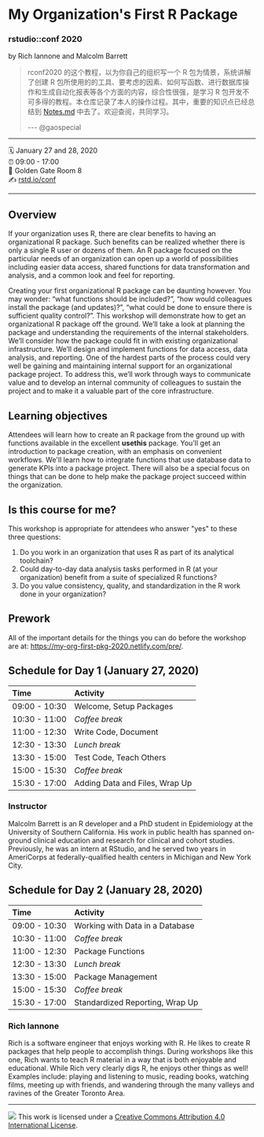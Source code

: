 My Organization's First R Package
================

### rstudio::conf 2020

by Rich Iannone and Malcolm Barrett



> rconf2020 的这个教程，以为你自己的组织写一个 R 包为情景，系统讲解了创建 R 包所使用的的工具、要考虑的因素、如何写函数、进行数据库操作和生成自动化报表等各个方面的内容，综合性很强，是学习 R 包开发不可多得的教程。本仓库记录了本人的操作过程。其中，重要的知识点已经总结到 [Notes.md](./Notes.md) 中去了。欢迎查阅，共同学习。
>
> --- @gaospecial

-----

:spiral_calendar: January 27 and 28, 2020  
:alarm_clock:     09:00 - 17:00  
:hotel:           Golden Gate Room 8  
:writing_hand:    [rstd.io/conf](http://rstd.io/conf)

-----

## Overview

If your organization uses R, there are clear benefits to having an organizational R package. Such benefits can be realized whether there is only a single R user or dozens of them. An R package focused on the particular needs of an organization can open up a world of possibilities including easier data access, shared functions for data transformation and analysis, and a common look and feel for reporting.

Creating your first organizational R package can be daunting however. You may wonder: “what functions should be included?”, “how would colleagues install the package (and updates)?”, “what could be done to ensure there is sufficient quality control?”. This workshop will demonstrate how to get an organizational R package off the ground. We’ll take a look at planning the package and understanding the requirements of the internal stakeholders. We’ll consider how the package could fit in with existing organizational infrastructure. We’ll design and implement functions for data access, data analysis, and reporting. One of the hardest parts of the process could very well be gaining and maintaining internal support for an organizational package project. To address this, we’ll work through ways to communicate value and to develop an internal community of colleagues to sustain the project and to make it a valuable part of the core infrastructure.

## Learning objectives

Attendees will learn how to create an R package from the ground up with functions available in the excellent **usethis** package. You'll get an introduction to package creation, with an emphasis on convenient workflows. We'll learn how to integrate functions that use database data to generate KPIs into a package project. There will also be a special focus on things that can be done to help make the package project succeed within the organization.

## Is this course for me?

This workshop is appropriate for attendees who answer "yes" to these three questions: 

1. Do you work in an organization that uses R as part of its analytical toolchain? 
2. Could day-to-day data analysis tasks performed in R (at your organization) benefit from a suite of specialized R functions? 
3. Do you value consistency, quality, and standardization in the R work done in your organization?

## Prework

All of the important details for the things you can do before the workshop are at: https://my-org-first-pkg-2020.netlify.com/pre/.

## Schedule for Day 1 (January 27, 2020)

| Time          | Activity                       |
| :------------ | :----------------------------- |
| 09:00 - 10:30 | Welcome, Setup Packages        |
| 10:30 - 11:00 | *Coffee break*                 |
| 11:00 - 12:30 | Write Code, Document           |
| 12:30 - 13:30 | *Lunch break*                  |
| 13:30 - 15:00 | Test Code, Teach Others        |
| 15:00 - 15:30 | *Coffee break*                 |
| 15:30 - 17:00 | Adding Data and Files, Wrap Up |

### Instructor

Malcolm Barrett is an R developer and a PhD student in Epidemiology at the University of Southern California. His work in public health has spanned on-ground clinical education and research for clinical and cohort studies. Previously, he was an intern at RStudio, and he served two years in AmeriCorps at federally-qualified health centers in Michigan and New York City.

## Schedule for Day 2 (January 28, 2020)

| Time          | Activity                        |
| :------------ | :------------------------------ |
| 09:00 - 10:30 | Working with Data in a Database |
| 10:30 - 11:00 | *Coffee break*                  |
| 11:00 - 12:30 | Package Functions               |
| 12:30 - 13:30 | *Lunch break*                   |
| 13:30 - 15:00 | Package Management              |
| 15:00 - 15:30 | *Coffee break*                  |
| 15:30 - 17:00 | Standardized Reporting, Wrap Up |

### Rich Iannone

Rich is a software engineer that enjoys working with R. He likes to create R packages that help people to accomplish things. During workshops like this one, Rich wants to teach R material in a way that is both enjoyable and educational. While Rich very clearly digs R, he enjoys other things as well! Examples include: playing and listening to music, reading books, watching films, meeting up with friends, and wandering through the many valleys and ravines of the Greater Toronto Area.

-----

![](https://i.creativecommons.org/l/by/4.0/88x31.png) This work is
licensed under a [Creative Commons Attribution 4.0 International
License](https://creativecommons.org/licenses/by/4.0/).
